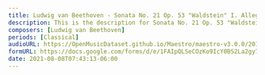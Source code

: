 ```yaml
---
title: Ludwig van Beethoven - Sonata No. 21 Op. 53 "Waldstein" I. Allegro con brio (13)
description: This is the description for Sonata No. 21 Op. 53 "Waldstein" I. Allegro con brio by Ludwig van Beethoven
composers: [Ludwig van Beethoven]
periods: [Classical]
audioURL: https://OpenMusicDataset.github.io/Maestro/maestro-v3.0.0/2017/MIDI-Unprocessed_059_PIANO059_MID--AUDIO-split_07-07-17_Piano-e_2-03_wav--2.midi
formURL: https://docs.google.com/forms/d/e/1FAIpQLSeCOzKo9IcY0BS2La2gy7_LbwS6LIVyNqtJB-DcyFY6gMxUaQ/viewform
date: 2021-08-08T07:43:13-06:00
---
```


